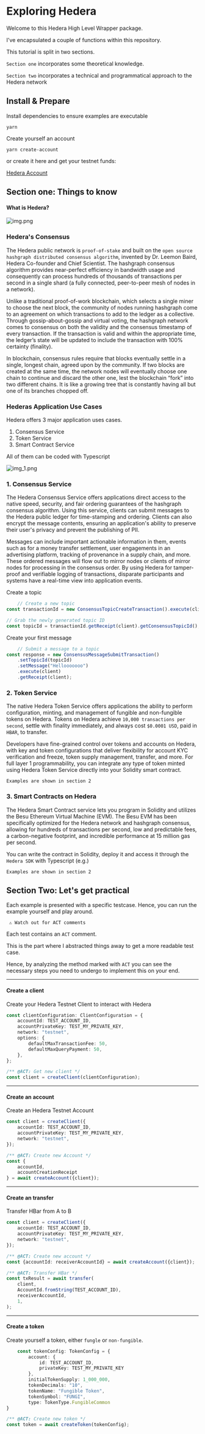 # Exploring Hedera

Welcome to this Hedera High Level Wrapper package.

I've encapsulated a couple of functions within this repository.

This tutorial is split in two sections.

`Section one` incorporates some theoretical knowledge.

`Section two` incorporates a technical and programmatical approach to the Hedera network


## Install & Prepare

Install dependencies to ensure examples are executable

`yarn`


Create yourself an account

`yarn create-account`

or create it here and get your testnet funds: 

[Hedera Account](https://portal.hedera.com/dashboard)

## Section one: Things to know

#### What is Hedera?

![img.png](img.png)

### Hedera's Consensus

The Hedera public network is `proof-of-stake` and built on the `open source hashgraph distributed consensus algorithm`,
invented by Dr. Leemon Baird, Hedera Co-founder and Chief Scientist. The hashgraph consensus algorithm provides
near-perfect efficiency in bandwidth usage and consequently can process hundreds of thousands of transactions per second
in a single shard (a fully connected, peer-to-peer mesh of nodes in a network).

Unlike a traditional proof-of-work blockchain, which selects a single miner to choose the next block, the community of
nodes running hashgraph come to an agreement on which transactions to add to the ledger as a collective. Through
gossip-about-gossip and virtual voting, the hashgraph network comes to consensus on both the validity and the consensus
timestamp of every transaction. If the transaction is valid and within the appropriate time, the ledger’s state will be
updated to include the transaction with 100% certainty (finality).

In blockchain, consensus rules require that blocks eventually settle in a single, longest chain, agreed upon by the
community. If two blocks are created at the same time, the network nodes will eventually choose one chain to continue
and discard the other one, lest the blockchain “fork” into two different chains. It is like a growing tree that is
constantly having all but one of its branches chopped off.

### Hederas Application Use Cases

Hedera offers 3 major application uses cases.

1. Consensus Service
2. Token Service
3. Smart Contract Service

All of them can be coded with Typescript

![img_1.png](img_1.png)

### 1. Consensus Service

The Hedera Consensus Service offers applications direct access to the native speed, security, and fair ordering
guarantees of the hashgraph consensus algorithm. Using this service, clients can submit messages to the Hedera public
ledger for time-stamping and ordering. Clients can also encrypt the message contents, ensuring an application's ability
to preserve their user's privacy and prevent the publishing of PII.

Messages can include important actionable information in them, events such as for a money transfer settlement, user
engagements in an advertising platform, tracking of provenance in a supply chain, and more. These ordered messages will
flow out to mirror nodes or clients of mirror nodes for processing in the consensus order. By using Hedera for
tamper-proof and verifiable logging of transactions, disparate participants and systems have a real-time view into
application events.

Create a topic

```javascript
    // Create a new topic
const transactionId = new ConsensusTopicCreateTransaction().execute(client);

// Grab the newly generated topic ID
const topicId = transactionId.getReceipt(client).getConsensusTopicId();
```

Create your first message

```javascript
    // Submit a message to a topic
const response = new ConsensusMessageSubmitTransaction()
    .setTopicId(topicId)
    .setMessage("Hellooooooo")
    .execute(client)
    .getReceipt(client);
```

### 2. Token Service

The native Hedera Token Service offers applications the ability to perform configuration, minting, and management of
fungible and non-fungible tokens on Hedera. Tokens on Hedera achieve `10,000 transactions per second`, settle with
finality immediately, and always cost `$0.0001 USD`, paid in `HBAR`, to transfer.

Developers have fine-grained control over
tokens and accounts on Hedera, with key and token configurations that deliver flexibility for account KYC verification
and freeze, token supply management, transfer, and more. For full layer 1 programmability, you can integrate any type of
token minted using Hedera Token Service directly into your Solidity smart contract.

`Examples are shown in section 2`

### 3. Smart Contracts on Hedera

The Hedera Smart Contract service lets you program in Solidity and utilizes the Besu Ethereum Virtual Machine (EVM). The
Besu EVM has been specifically optimized for the Hedera network and hashgraph consensus, allowing for hundreds of
transactions per second, low and predictable fees, a carbon-negative footprint, and incredible performance at 15 million
gas per second.

You can write the contract in Solidity, deploy it and access it through the `Hedera SDK` with Typescript (e.g.)

`Examples are shown in section 2`

## Section Two: Let's get practical

Each example is presented with a specific testcase. Hence, you can run the example yourself and play around.

` ⚠ Watch out for ACT comments`

Each test contains an `ACT` comment.

This is the part where I abstracted things away to get a more readable test case.

Hence, by analyzing the method marked with `ACT` you can see the necessary steps you need to undergo to implement this
on your end.

-------

#### Create a client

Create your Hedera Testnet Client to interact with Hedera

```typescript
const clientConfiguration: ClientConfiguration = {
    accountId: TEST_ACCOUNT_ID,
    accountPrivateKey: TEST_MY_PRIVATE_KEY,
    network: "testnet",
    options: {
        defaultMaxTransactionFee: 50,
        defaultMaxQueryPayment: 50,
    },
};

/** @ACT: Get new client */
const client = createClient(clientConfiguration);
```

-------

#### Create an account

Create an Hedera Testnet Account

```typescript
const client = createClient({
    accountId: TEST_ACCOUNT_ID,
    accountPrivateKey: TEST_MY_PRIVATE_KEY,
    network: "testnet",
});

/** @ACT: Create new Account */
const {
    accountId,
    accountCreationReceipt
} = await createAccount({client});
```

-------

#### Create an transfer

Transfer HBar from A to B

```typescript
const client = createClient({
    accountId: TEST_ACCOUNT_ID,
    accountPrivateKey: TEST_MY_PRIVATE_KEY,
    network: "testnet",
});

/** @ACT: Create new account */
const {accountId: receiverAccountId} = await createAccount({client});

/** @ACT: Transfer HBar */
const txResult = await transfer(
    client,
    AccountId.fromString(TEST_ACCOUNT_ID),
    receiverAccountId,
    1,
);
```

-------

#### Create a token

Create yourself a token, either `fungle` or `non-fungible`.

```typescript
    const tokenConfig: TokenConfig = {
        account: {
            id: TEST_ACCOUNT_ID,
            privateKey: TEST_MY_PRIVATE_KEY
        },
        initialTokenSupply: 1_000_000,
        tokenDecimals: "10",
        tokenName: "Fungible Token",
        tokenSymbol: "FUNGI",
        type: TokenType.FungibleCommon
}

/** @ACT: Create new token */
const token = await createToken(tokenConfig);
```